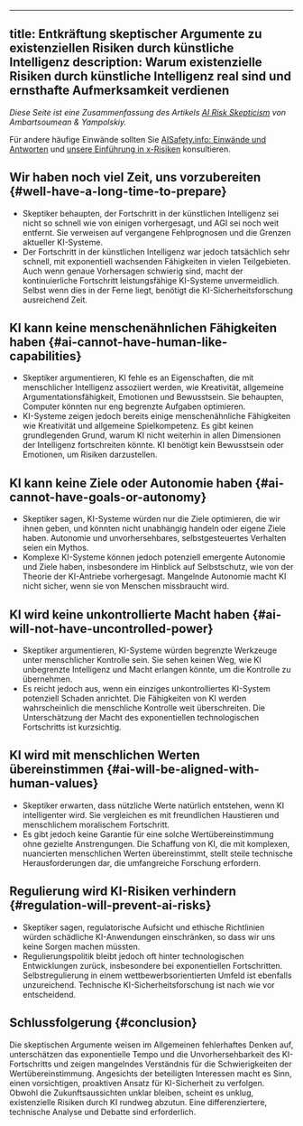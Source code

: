 

---
title: Entkräftung skeptischer Argumente zu existenziellen Risiken durch künstliche Intelligenz
description: Warum existenzielle Risiken durch künstliche Intelligenz real sind und ernsthafte Aufmerksamkeit verdienen
---

_Diese Seite ist eine Zusammenfassung des Artikels [AI Risk Skepticism](https://arxiv.org/ftp/arxiv/papers/2303/2303.03885.pdf) von Ambartsoumean & Yampolskiy._

Für andere häufige Einwände sollten Sie [AISafety.info: Einwände und Antworten](https://aisafety.info/questions/9TDI/Objections-and-responses) und [unsere Einführung in x-Risiken](/xrisk) konsultieren.

## Wir haben noch viel Zeit, uns vorzubereiten {#well-have-a-long-time-to-prepare}

- Skeptiker behaupten, der Fortschritt in der künstlichen Intelligenz sei nicht so schnell wie von einigen vorhergesagt, und AGI sei noch weit entfernt. Sie verweisen auf vergangene Fehlprognosen und die Grenzen aktueller KI-Systeme.
- Der Fortschritt in der künstlichen Intelligenz war jedoch tatsächlich sehr schnell, mit exponentiell wachsenden Fähigkeiten in vielen Teilgebieten. Auch wenn genaue Vorhersagen schwierig sind, macht der kontinuierliche Fortschritt leistungsfähige KI-Systeme unvermeidlich. Selbst wenn dies in der Ferne liegt, benötigt die KI-Sicherheitsforschung ausreichend Zeit.

## KI kann keine menschenähnlichen Fähigkeiten haben {#ai-cannot-have-human-like-capabilities}

- Skeptiker argumentieren, KI fehle es an Eigenschaften, die mit menschlicher Intelligenz assoziiert werden, wie Kreativität, allgemeine Argumentationsfähigkeit, Emotionen und Bewusstsein. Sie behaupten, Computer könnten nur eng begrenzte Aufgaben optimieren.
- KI-Systeme zeigen jedoch bereits einige menschenähnliche Fähigkeiten wie Kreativität und allgemeine Spielkompetenz. Es gibt keinen grundlegenden Grund, warum KI nicht weiterhin in allen Dimensionen der Intelligenz fortschreiten könnte. KI benötigt kein Bewusstsein oder Emotionen, um Risiken darzustellen.

## KI kann keine Ziele oder Autonomie haben {#ai-cannot-have-goals-or-autonomy}

- Skeptiker sagen, KI-Systeme würden nur die Ziele optimieren, die wir ihnen geben, und könnten nicht unabhängig handeln oder eigene Ziele haben. Autonomie und unvorhersehbares, selbstgesteuertes Verhalten seien ein Mythos.
- Komplexe KI-Systeme können jedoch potenziell emergente Autonomie und Ziele haben, insbesondere im Hinblick auf Selbstschutz, wie von der Theorie der KI-Antriebe vorhergesagt. Mangelnde Autonomie macht KI nicht sicher, wenn sie von Menschen missbraucht wird.

## KI wird keine unkontrollierte Macht haben {#ai-will-not-have-uncontrolled-power}

- Skeptiker argumentieren, KI-Systeme würden begrenzte Werkzeuge unter menschlicher Kontrolle sein. Sie sehen keinen Weg, wie KI unbegrenzte Intelligenz und Macht erlangen könnte, um die Kontrolle zu übernehmen.
- Es reicht jedoch aus, wenn ein einziges unkontrolliertes KI-System potenziell Schaden anrichtet. Die Fähigkeiten von KI werden wahrscheinlich die menschliche Kontrolle weit überschreiten. Die Unterschätzung der Macht des exponentiellen technologischen Fortschritts ist kurzsichtig.

## KI wird mit menschlichen Werten übereinstimmen {#ai-will-be-aligned-with-human-values}

- Skeptiker erwarten, dass nützliche Werte natürlich entstehen, wenn KI intelligenter wird. Sie vergleichen es mit freundlichen Haustieren und menschlichem moralischem Fortschritt.
- Es gibt jedoch keine Garantie für eine solche Wertübereinstimmung ohne gezielte Anstrengungen. Die Schaffung von KI, die mit komplexen, nuancierten menschlichen Werten übereinstimmt, stellt steile technische Herausforderungen dar, die umfangreiche Forschung erfordern.

## Regulierung wird KI-Risiken verhindern {#regulation-will-prevent-ai-risks}

- Skeptiker sagen, regulatorische Aufsicht und ethische Richtlinien würden schädliche KI-Anwendungen einschränken, so dass wir uns keine Sorgen machen müssten.
- Regulierungspolitik bleibt jedoch oft hinter technologischen Entwicklungen zurück, insbesondere bei exponentiellen Fortschritten. Selbstregulierung in einem wettbewerbsorientierten Umfeld ist ebenfalls unzureichend. Technische KI-Sicherheitsforschung ist nach wie vor entscheidend.

## Schlussfolgerung {#conclusion}

Die skeptischen Argumente weisen im Allgemeinen fehlerhaftes Denken auf, unterschätzen das exponentielle Tempo und die Unvorhersehbarkeit des KI-Fortschritts und zeigen mangelndes Verständnis für die Schwierigkeiten der Wertübereinstimmung. Angesichts der beteiligten Interessen macht es Sinn, einen vorsichtigen, proaktiven Ansatz für KI-Sicherheit zu verfolgen. Obwohl die Zukunftsaussichten unklar bleiben, scheint es unklug, existenzielle Risiken durch KI rundweg abzutun. Eine differenziertere, technische Analyse und Debatte sind erforderlich.